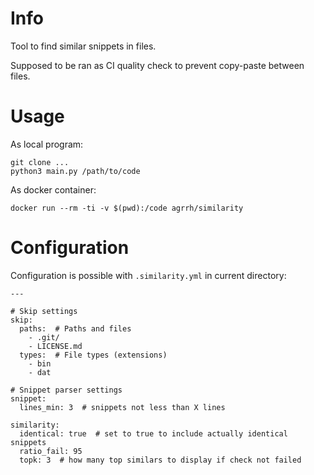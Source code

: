 # Info

Tool to find similar snippets in files.

Supposed to be ran as CI quality check to prevent copy-paste between files.

# Usage

As local program:

```
git clone ...
python3 main.py /path/to/code
```

As docker container:

```
docker run --rm -ti -v $(pwd):/code agrrh/similarity
```

# Configuration

Configuration is possible with `.similarity.yml` in current directory:

```
---

# Skip settings
skip:
  paths:  # Paths and files
    - .git/
    - LICENSE.md
  types:  # File types (extensions)
    - bin
    - dat

# Snippet parser settings
snippet:
  lines_min: 3  # snippets not less than X lines

similarity:
  identical: true  # set to true to include actually identical snippets
  ratio_fail: 95
  topk: 3  # how many top similars to display if check not failed
```
